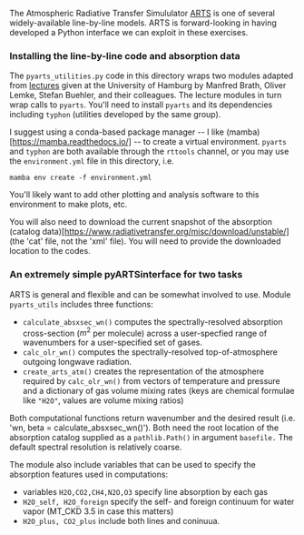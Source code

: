 The Atmospheric Radiative Transfer Simululator [ARTS](https://radiaitvetransfer.org) is one of several widely-available
line-by-line models. ARTS is forward-looking in having developed a Python interface we can exploit in these exercises. 

### Installing the line-by-line code and absorption data 

The `pyarts_utilities.py` code in this directory wraps two modules adapted from [lectures](https://github.com/atmtools/arts-lectures) 
given at the University of Hamburg by Manfred Brath, Oliver Lemke, Stefan Buehler, and their colleagues. The lecture 
modules in turn wrap calls to `pyarts`. You'll need to install `pyarts` and its dependencies including `typhon` (utilities
developed by the same group). 

I suggest using a conda-based package manager -- I like (mamba)[https://mamba.readthedocs.io/] -- to create a virtual environment. 
`pyarts` and `typhon` are both available through the `rttools` channel, or you may use the `environment.yml` file in this directory, i.e. 
```
mamba env create -f environment.yml
``` 
You'll likely want to add other plotting and analysis software to this environment to make plots, etc. 

You will also need to download the current snapshot of the absorption (catalog data)[https://www.radiativetransfer.org/misc/download/unstable/] (the 'cat' file, not the 'xml' file). You will need to provide the downloaded location to the codes. 

### An extremely simple pyARTSinterface for two tasks

ARTS is general and flexible and can be somewhat involved to use. Module `pyarts_utils` includes three functions: 
- `calculate_absxsec_wn()` computes the spectrally-resolved absorption cross-section ($m^2$ per molecule) across a 
user-specfied range of wavenumbers for a user-specified set of gases.
- `calc_olr_wn()` computes the spectrally-resolved top-of-atmosphere outgoing longwave radiation. 
- `create_arts_atm()` creates the representation of the atmosphere required by `calc_olr_wn()` from vectors 
of temperature and pressure and a dictionary of gas volume mixing rates (keys are chemical formulae like `"H2O"`, values are 
volume mixing ratios)

Both computational functions return wavenumber and the desired result (i.e. 'wn, beta = calculate_absxsec_wn()'). Both need the 
root location of the absorption catalog supplied as a `pathlib.Path()` in argument `basefile.` The default spectral resolution is relatively 
coarse. 

The module also include variables that can be used to specify the absorption features used in computations: 
- variables `H2O,CO2,CH4,N2O,O3` specify line absorption by each gas
- `H2O_self, H2O_foreign` specify the self- and foreign continuum for water vapor (MT_CKD 3.5 in case this matters)
- `H2O_plus, CO2_plus` include both lines and coninuua. 